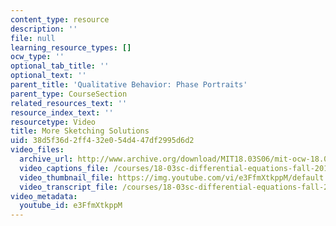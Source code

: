 ```yaml
---
content_type: resource
description: ''
file: null
learning_resource_types: []
ocw_type: ''
optional_tab_title: ''
optional_text: ''
parent_title: 'Qualitative Behavior: Phase Portraits'
parent_type: CourseSection
related_resources_text: ''
resource_index_text: ''
resourcetype: Video
title: More Sketching Solutions
uid: 38d5f36d-2ff4-32e0-54d4-47df2995d6d2
video_files:
  archive_url: http://www.archive.org/download/MIT18.03S06/mit-ocw-18.03-lec27-23apr2003-220k_512kb.mp4
  video_captions_file: /courses/18-03sc-differential-equations-fall-2011/8dc8ceca3a675894920cc54f54e8e0b9_e3FfmXtkppM.vtt
  video_thumbnail_file: https://img.youtube.com/vi/e3FfmXtkppM/default.jpg
  video_transcript_file: /courses/18-03sc-differential-equations-fall-2011/74d557bba8d30af80a57f68d2a5009ef_e3FfmXtkppM.pdf
video_metadata:
  youtube_id: e3FfmXtkppM
---
```

